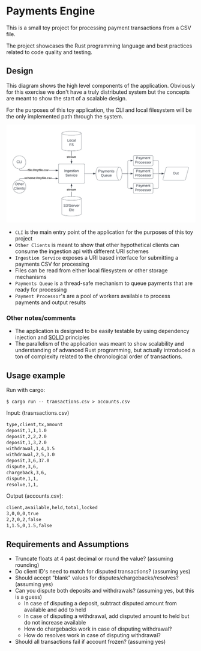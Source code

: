 # Payments Engine

This is a small toy project for processing payment transactions from a CSV file.

The project showcases the Rust programming language and best practices related to code quality and testing.

## Design

This diagram shows the high level components of the application. Obviously for this exercise we don't have a truly distributed system but the concepts are meant to show the start of a scalable design.

For the purposes of this toy application, the CLI and local filesystem will be the only implemented path through the system.

![Payments Engine](design.png)

* `CLI` is the main entry point of the application for the purposes of this toy project
* `Other Clients` is meant to show that other hypothetical clients can consume the ingestion api with different URI schemes 
* `Ingestion Service` exposes a URI based interface for submitting a payments CSV for processing
* Files can be read from either local filesystem or other storage mechanisms
* `Payments Queue` is a thread-safe mechanism to queue payments that are ready for processing
* `Payment Processor`'s are a pool of workers available to process payments and output results

### Other notes/comments

* The application is designed to be easily testable by using dependency injection and [SOLID](https://en.wikipedia.org/wiki/SOLID) principles
* The parallelism of the application was meant to show scalability and understanding of advanced Rust programming, but actually introduced a ton of complexity related to the chronological order of transactions.

## Usage example

Run with cargo:
```
$ cargo run -- transactions.csv > accounts.csv
```

Input: (trasnsactions.csv)
```
type,client,tx,amount
deposit,1,1,1.0
deposit,2,2,2.0
deposit,1,3,2.0
withdrawal,1,4,1.5
withdrawal,2,5,3.0
deposit,3,6,37.0
dispute,3,6,
chargeback,3,6,
dispute,1,1,
resolve,1,1,
```

Output (accounts.csv):
```
client,available,held,total,locked
3,0,0,0,true
2,2,0,2,false
1,1.5,0,1.5,false
```

## Requirements and Assumptions

* Truncate floats at 4 past decimal or round the value? (assuming rounding)
* Do client ID's need to match for disputed transactions? (assuming yes)
* Should accept "blank" values for disputes/chargebacks/resolves? (assuming yes)
* Can you dispute both deposits and withdrawals? (assuming yes, but this is a guess)
  * In case of disputing a deposit, subtract disputed amount from available and add to held
  * In case of disputing a withdrawal, add disputed amount to held but do not increase available
  * How do chargebacks work in case of disputing withdrawal?
  * How do resolves work in case of disputing withdrawal?
* Should all transactions fail if account frozen? (assuming yes)